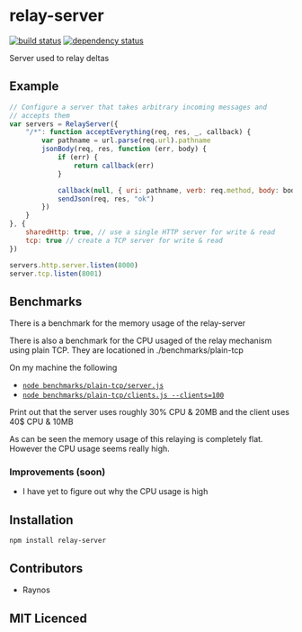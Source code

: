 # relay-server

[![build status][1]][2] [![dependency status][3]][4]

<!-- [![browser support][5]][6] -->

Server used to relay deltas

## Example

```js
// Configure a server that takes arbitrary incoming messages and
// accepts them
var servers = RelayServer({
    "/*": function acceptEverything(req, res, _, callback) {
        var pathname = url.parse(req.url).pathname
        jsonBody(req, res, function (err, body) {
            if (err) {
                return callback(err)
            }

            callback(null, { uri: pathname, verb: req.method, body: body })
            sendJson(req, res, "ok")
        })
    }
}, {
    sharedHttp: true, // use a single HTTP server for write & read
    tcp: true // create a TCP server for write & read
})

servers.http.server.listen(8000)
server.tcp.listen(8001)
```

## Benchmarks

There is a benchmark for the memory usage of the relay-server

There is also a benchmark for the CPU usaged of the relay mechanism
  using plain TCP. They are locationed in ./benchmarks/plain-tcp

On my machine the following

 - [`node benchmarks/plain-tcp/server.js`][5]
 - [`node benchmarks/plain-tcp/clients.js --clients=100`][6]

Print out that the server uses roughly 30% CPU & 20MB and the
  client uses 40$ CPU & 10MB

As can be seen the memory usage of this relaying is completely
  flat. However the CPU usage seems really high.

### Improvements (soon)

 - I have yet to figure out why the CPU usage is high

## Installation

`npm install relay-server`

## Contributors

 - Raynos

## MIT Licenced

  [1]: https://secure.travis-ci.org/Colingo/relay-server.png
  [2]: http://travis-ci.org/Colingo/relay-server
  [3]: https://david-dm.org/Colingo/relay-server/status.png
  [4]: https://david-dm.org/Colingo/relay-server
  [5]: https://github.com/Colingo/relay-server/blob/master/benchmarks/plain-tcp/server.js
  [6]: https://github.com/Colingo/relay-server/blob/master/benchmarks/plain-tcp/clients.js
